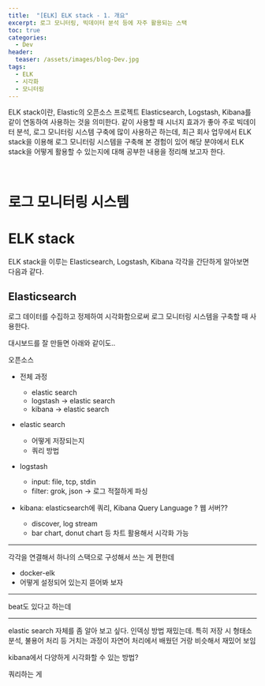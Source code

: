 ```yaml
---
title:  "[ELK] ELK stack - 1. 개요"
excerpt: 로그 모니터링, 빅데이터 분석 등에 자주 활용되는 스택
toc: true
categories:
  - Dev
header:
  teaser: /assets/images/blog-Dev.jpg
tags:
  - ELK
  - 시각화
  - 모니터링
---
```




 ELK stack이란, Elastic의 오픈소스 프로젝트 Elasticsearch, Logstash, Kibana를 같이 연동하여 사용하는 것을 의미한다. 같이 사용할 때 시너지 효과가 좋아 주로 빅데이터 분석, 로그 모니터링 시스템 구축에 많이 사용하곤 하는데, 최근 회사 업무에서 ELK stack을 이용해 로그 모니터링 시스템을 구축해 본 경험이 있어 해당 분야에서 ELK stack을 어떻게 활용할 수 있는지에 대해 공부한 내용을 정리해 보고자 한다.

<br>

# 로그 모니터링 시스템





# ELK stack 



 ELK stack을 이루는 Elasticsearch, Logstash, Kibana 각각을 간단하게 알아보면 다음과 같다.



## Elasticsearch











로그 데이터를 수집하고 정제하여 시각화함으로써 로그 모니터링 시스템을 구축할 때 사용한다. 







대시보드를 잘 만들면 아래와 같이도..







오픈소스



- 전체 과정

  - elastic search
  - logstash -> elastic search
  - kibana -> elastic search

- elastic search

  - 어떻게 저장되는지
  - 쿼리 방법

- logstash

  - input: file, tcp, stdin
  - filter: grok, json -> 로그 적절하게 파싱

- kibana: elasticsearch에 쿼리, Kibana Query Language ? 웹 서버??

  - discover, log stream
  - bar chart, donut chart 등 차트 활용해서 시각화 가능

  

---



각각을 연결해서 하나의 스택으로 구성해서 쓰는 게 편한데

- docker-elk
- 어떻게 설정되어 있는지 뜯어봐 보자



---







beat도 있다고 하는데



---



elastic search 자체를 좀 알아 보고 싶다. 인덱싱 방법 재밌는데. 특히 저장 시 형태소 분석, 불용어 처리 등 거치는 과정이 자연어 처리에서 배웠던 거랑 비슷해서 재밌어 보임

kibana에서 다양하게 시각화할 수 있는 방법?



쿼리하는 게